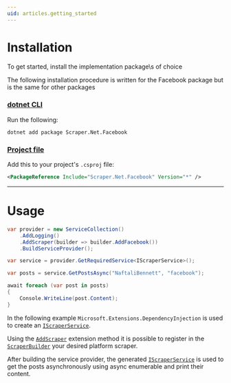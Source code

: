 ```yaml
---
uid: articles.getting_started
---
```


# Installation

To get started, install the implementation package\s of choice 

The following installation procedure is written for the Facebook package but is the same for other packages

### [dotnet CLI](#tab/dotnet-cli)
Run the following:

```
dotnet add package Scraper.Net.Facebook
```

### [Project file](#tab/project-file)
Add this to your project's `.csproj` file:

```xml
<PackageReference Include="Scraper.Net.Facebook" Version="*" />
```

***

# Usage

```cs
var provider = new ServiceCollection()
    .AddLogging()
    .AddScraper(builder => builder.AddFacebook())
    .BuildServiceProvider();

var service = provider.GetRequiredService<IScraperService>();

var posts = service.GetPostsAsync("NaftaliBennett", "facebook");

await foreach (var post in posts)
{
    Console.WriteLine(post.Content);
}
```

In the following example `Microsoft.Extensions.DependencyInjection` is used to create an [`IScraperService`](xref:Scraper.Net.IScraperService).

Using the [`AddScraper`](xref:Scraper.Net.ScraperBuilder) extension method it is possible to register in the [`ScraperBuilder`](xref:Scraper.Net.ScraperBuilder) your desired platform scraper.

After building the service provider, the generated [`IScraperService`](xref:Scraper.Net.IScraperService) is used to get the posts asynchronously using async enumerable and print their content.